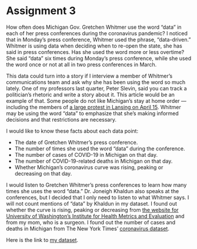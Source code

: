 # Assignment 3
How often does Michigan Gov. Gretchen Whitmer use the word “data” in each of her press conferences during the coronavirus pandemic? I noticed that in Monday’s press conference, Whitmer used the phrase, “data-driven.” Whitmer is using data when deciding when to re-open the state, she has said in press conferences. Has she used the word more or less overtime? She said “data” six times during Monday’s press conference, while she used the word once or not at all in two press conferences in March. 

This data could turn into a story if I interview a member of Whitmer’s communications team and ask why she has been using the word so much lately. One of my professors last quarter, Peter Slevin, said you can track a politician’s rhetoric and write a story about it. This article would be an example of that. Some people do not like Michigan’s stay at home order — including the members of [a large protest in Lansing on April 15](https://www.freep.com/story/news/nation/2020/04/15/lansing-capitol-protest-michigan-stay-home-order/5139472002/). Whitmer may be using the word “data” to emphasize that she’s making informed decisions and that restrictions are necessary.  

I would like to know these facts about each data point:
* The date of Gretchen Whitmer’s press conference.
* The number of times she used the word “data” during the conference.
* The number of cases of COVID-19 in Michigan on that day.
* The number of COVID-19-related deaths in Michigan on that day. 
* Whether Michigan’s coronavirus curve was rising, peaking or decreasing on that day.

I would listen to Gretchen Whitmer’s press conferences to learn how many times she uses the word “data.” Dr. Joneigh Khaldun also speaks at the conferences, but I decided that I only need to listen to what Whitmer says. I will not count mentions of “data” by Khaldun in my dataset. I found out whether the curve is rising, peaking or decreasing from [the website for University of Washington’s Institute for Health Metrics and Evaluation](https://covid19.healthdata.org/united-states-of-america/michigan) and from my mom, who is a surgeon. I found out the number of cases and deaths in Michigan from The New York Times’ [coronavirus dataset](https://github.com/nytimes/covid-19-data/blob/master/us-states.csv). 

Here is the link to [my dataset](https://docs.google.com/spreadsheets/d/1-MejGJ67xME1QCvhc_QIgELr_baKl4spYrKVr0dD4BE/edit#gid=0). 
